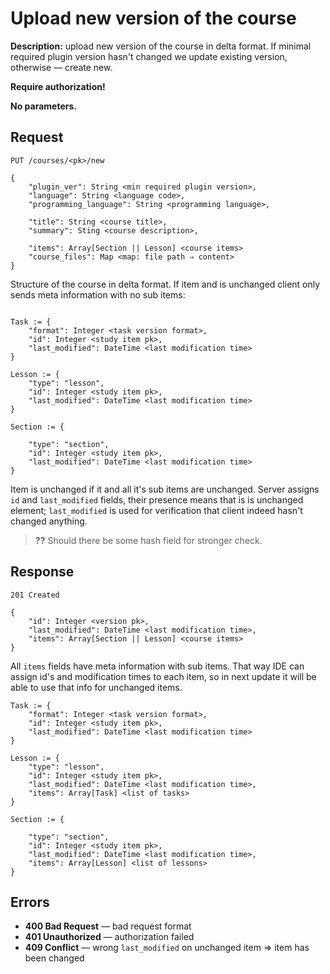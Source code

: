 # Upload new version of the course

**Description:**
upload new version of the course in delta format. If minimal required plugin
version hasn't changed we update existing version, otherwise — create new.

**Require authorization!**

**No parameters.**

## Request

```
PUT /courses/<pk>/new

{
    "plugin_ver": String <min required plugin version>,
    "language": String <language code>,
    "programming_language": String <programming language>,
    
    "title": String <course title>,
    "summary": Sting <course description>,
    
    "items": Array[Section || Lesson] <course items>
    "course_files": Map <map: file path ⇒ content>
}
```

Structure of the course in delta format. If item and is unchanged
client only sends meta information with no sub items:

```
 
Task := {
    "format": Integer <task version format>,
    "id": Integer <study item pk>,
    "last_modified": DateTime <last modification time>
}

Lesson := {
    "type": "lesson",
    "id": Integer <study item pk>,
    "last_modified": DateTime <last modification time>
}

Section := {
 
    "type": "section",
    "id": Integer <study item pk>,
    "last_modified": DateTime <last modification time>
}
```

Item is unchanged if it and all it's sub items are unchanged.
Server assigns `id` and `last_modified` fields, their presence
means that is is unchanged element; `last_modified` is used for verification that client indeed hasn't changed anything.

> **??** Should there be some hash field for stronger check.

## Response

```
201 Created

{
    "id": Integer <version pk>,
    "last_modified": DateTime <last modification time>,
    "items": Array[Section || Lesson] <course items>
}
```

All `items` fields have meta information with sub items. That way
IDE can assign id's and modification times to each item, so in next
update it will be able to use that info for unchanged items.

```
Task := {
    "format": Integer <task version format>,
    "id": Integer <study item pk>,
    "last_modified": DateTime <last modification time>
}

Lesson := {
    "type": "lesson",
    "id": Integer <study item pk>,
    "last_modified": DateTime <last modification time>,
    "items": Array[Task] <list of tasks>
}

Section := {
 
    "type": "section",
    "id": Integer <study item pk>,
    "last_modified": DateTime <last modification time>,
    "items": Array[Lesson] <list of lessons>
}
```


## Errors

* **400 Bad Request** — bad request format
* **401 Unauthorized** — authorization failed
* **409 Conflict** — wrong `last_modified` on unchanged item ⇒ item has been changed